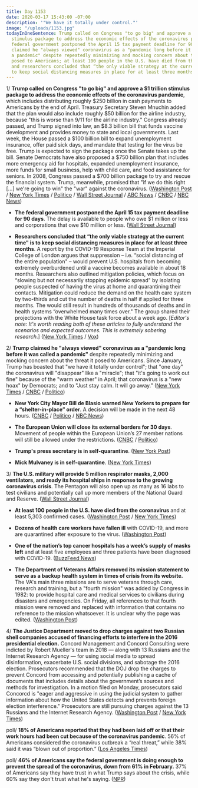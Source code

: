 ```yaml
---
title: Day 1153
date: 2020-03-17 15:43:00 -07:00
description: '"We have it totally under control."'
image: "/uploads/1153.jpg"
todayInOneSentence: Trump called on Congress "to go big" and approve a $1 trillion
  stimulus package to address the economic effects of the coronavirus pandemic;  the
  federal government postponed the April 15 tax payment deadline for 90 days; Trump
  claimed he "always viewed" coronavirus as a "pandemic long before it was called
  a pandemic" despite repeatedly minimizing and mocking concern about the threat it
  posed to Americans; at least 100 people in the U.S. have died from the coronavirus;
  and researchers concluded that “the only viable strategy at the current time" is
  to keep social distancing measures in place for at least three months.
---
```


1/ **Trump called on Congress "to go big" and approve a $1 trillion stimulus package to address the economic effects of the coronavirus pandemic**, which includes distributing roughly $250 billion in cash payments to Americans by the end of April. Treasury Secretary Steven Mnuchin added that the plan would also include roughly $50 billion for the airline industry, because "this is worse than 9/11 for the airline industry." Congress already passed, and Trump signed into law, an $8.3 billion bill that funds vaccine development and provides money to state and local governments. Last week, the House passed a $100 billion bill to expand unemployment insurance, offer paid sick days, and mandate that testing for the virus be free. Trump is expected to sign the package once the Senate takes up the bill. Senate Democrats have also proposed a $750 billion plan that includes more emergency aid for hospitals, expanded unemployment insurance, more funds for small business, help with child care, and food assistance for seniors. In 2008, Congress passed a $700 billion package to try and rescue the financial system. Trump, meanwhile, promised that "if we do this right \[...\] we're going to win" the "war" against the coronavirus. ([Washington Post](https://www.washingtonpost.com/us-policy/2020/03/17/trump-coronavirus-stimulus-package/) / [New York Times](https://www.nytimes.com/2020/03/17/us/politics/stimulus-package.html) / [Politico](https://www.politico.com/news/2020/03/17/coronavirus-1-trillion-emergency-stimulus-133821) / [Wall Street Journal](https://www.wsj.com/articles/trump-administration-seeking-850-billion-stimulus-package-11584448802) / [ABC News](https://abcnews.go.com/Politics/government-response-updates-coronavirus-task-force-briefs-15/story?id=69640056) / [CNBC](https://www.cnbc.com/2020/03/17/mnuchin-says-trump-administration-is-looking-to-get-cash-to-americans-immediately.html) / [NBC News](https://www.nbcnews.com/politics/congress/senate-democrats-have-prepped-third-coronavirus-aid-package-n1161506))

* **The federal government postponed the April 15 tax payment deadline for 90 days**. The delay is available to people who owe $1 million or less and corporations that owe $10 million or less. ([Wall Street Journal](https://www.wsj.com/articles/u-s-postpones-april-15-tax-deadline-for-90-days-for-millions-of-americans-11584463242))

* **Researchers concluded that “the only viable strategy at the current time" is to keep social distancing measures in place for at least three months**. A report by the COVID-19 Response Team at the Imperial College of London argues that suppression – i.e. “social distancing of the entire population" – would prevent U.S. hospitals from becoming extremely overburdened until a vaccine becomes available in about 18 months. Researchers also outlined mitigation policies, which focus on “slowing but not necessarily stopping epidemic spread" by isolating people suspected of having the virus at home and quarantining their contacts. Mitigation could reduce the demand on the health care system by two-thirds and cut the number of deaths in half if applied for three months. The would still result in hundreds of thousands of deaths and in health systems “overwhelmed many times over." The group shared their projections with the White House task force about a week ago. \[*Editor's note: It's worth reading both of these articles to fully understand the scenarios and expected outcomes. This is extremely sobering research*.\] ([New York Times](https://www.nytimes.com/2020/03/16/us/coronavirus-fatality-rate-white-house.html) / [Vox](https://www.vox.com/science-and-health/2020/3/17/21181694/coronavirus-covid-19-lockdowns-end-how-long-months-years))

2/ **Trump claimed he "always viewed" coronavirus as a "pandemic long before it was called a pandemic"** despite repeatedly minimizing and mocking concern about the threat it posed to Americans. Since January, Trump has boasted that "we have it totally under control"; that "one day" the coronavirus will "disappear" like a "miracle"; that "it's going to work out fine" because of the "warm weather" in April; that coronavirus is a "new hoax" by Democrats; and to "Just stay calm. It will go away.” ([New York Times](https://www.nytimes.com/2020/03/17/us/politics/trump-coronavirus.html) / [CNBC](https://www.cnbc.com/2020/03/17/trump-dissed-coronavirus-pandemic-worry-now-claims-he-warned-about-it.html) / [Politico](https://www.politico.com/news/2020/03/17/trump-shifting-coronavirus-tone-134100))

* **New York City Mayor Bill de Blasio warned New Yorkers to prepare for a “shelter-in-place” order**. A decision will be made in the next 48 hours. ([CNBC](https://www.cnbc.com/2020/03/17/new-yorkers-should-be-prepared-for-a-shelter-in-place-order-mayor-bill-de-blasio-says.html) / [Politico](https://www.politico.com/states/new-york/city-hall/story/2020/03/17/de-blasio-prepare-for-shelter-in-place-order-1267460) / [NBC News](https://www.nbcnews.com/news/us-news/new-york-city-mayor-says-shelter-place-decision-coming-next-n1161516))

* **The European Union will close its external borders for 30 days**. Movement of people within the European Union’s 27 member nations will still be allowed under the restrictions. ([CNBC](https://www.cnbc.com/2020/03/17/coronavirus-european-union-leaders-agree-to-close-borders.html) / [Politico](https://www.politico.eu/article/the-eu-european-union-coronavirus-covid19-travel-ban-explained/))

* **Trump's press secretary is in self-quarantine**. ([New York Post](https://nypost.com/2020/03/17/stephanie-grisham-white-house-press-secretary-self-quarantines-after-coronavirus-exposure/))

* **Mick Mulvaney is in self-quarantine**.  ([New York Times](https://www.nytimes.com/2020/03/17/world/coronavirus-update-latest-news.html?action=click&module=Spotlight&pgtype=Homepage#link-ecbe59c))

3/ **The U.S. military will provide 5 million respirator masks, 2,000 ventilators, and ready its hospital ships in response to the growing coronavirus crisis**. The Pentagon will also open up as many as 16 labs to test civilians and potentially call up more members of the National Guard and Reserve. ([Wall Street Journal](https://www.wsj.com/articles/u-s-military-prepares-hospital-ships-for-deployment-11584471429))

* **At least 100 people in the U.S. have died from the coronavirus** and at least 5,303 confirmed cases. ([Washington Post](https://www.washingtonpost.com/national/us-coronavirus-death-toll-reaches-100/2020/03/17/f8d770c2-67a8-11ea-b313-df458622c2cc_story.html) / [New York Times](https://www.nytimes.com/interactive/2020/world/coronavirus-maps.html))

* **Dozens of health care workers have fallen ill** with COVID-19, and more are quarantined after exposure to the virus. ([Washington Post](https://www.washingtonpost.com/health/covid-19-hits-doctors-nurses-emts-threatening-health-system/2020/03/17/f21147e8-67aa-11ea-b313-df458622c2cc_story.html))

* **One of the nation’s top cancer hospitals has a week’s supply of masks left** and at least five employees and three patients have been diagnosed with COVID-19. ([BuzzFeed News](https://www.buzzfeednews.com/article/rosalindadams/a-top-cancer-hospital-faces-mask-shortages-as-covid-19))

* **The Department of Veterans Affairs removed its mission statement to serve as a backup health system in times of crisis from its website.** The VA's main three missions are to serve veterans through care, research and training, but a "fourth mission" was added by Congress in 1982: to provide hospital care and medical services to civilians during disasters and emergencies. On Friday, all references to that fourth mission were removed and replaced with information that contains no reference to the mission whatsoever. It is unclear why the page was edited. ([Washington Post](https://www.washingtonpost.com/national-security/2020/03/16/va-fourth-mission-website/))

4/ **The Justice Department moved to drop charges against two Russian shell companies accused of financing efforts to interfere in the 2016 presidential election.** Concord Management and Concord Consulting were indicted by Robert Mueller's team in 2018 — along with 13 Russians and the Internet Research Agency — for using social media to spread disinformation, exacerbate U.S. social divisions, and sabotage the 2016 election. Prosecutors recommended that the DOJ drop the charges to prevent Concord from accessing and potentially publishing a cache of documents that includes details about the government’s sources and methods for investigation. In a motion filed on Monday, prosecutors said Concorcd is "eager and aggressive in using the judicial system to gather information about how the United States detects and prevents foreign election interference." Prosecutors are still pursuing charges against the 13 Russians and the Internet Research Agency. ([Washington Post](https://www.washingtonpost.com/local/legal-issues/us-justice-dept-abandons-prosecution-of-russian-firm-indicted-in-mueller-election-interference-probe/2020/03/16/5f7c3fd6-64a9-11ea-912d-d98032ec8e25_story.html) / [New York Times](https://www.nytimes.com/2020/03/16/us/politics/concord-case-russian-interference.html))

poll/ **18% of Americans reported that they had been laid off or that their work hours had been cut because of the coronavirus pandemic**. 56% of Americans considered the coronavirus outbreak a “real threat,” while 38% said it was “blown out of proportion.” ([Los Angeles Times](https://www.latimes.com/business/story/2020-03-17/coronavirus-layoffs-work-hours-jobs))

poll/ **46% of Americans say the federal government is doing enough to prevent the spread of the coronavirus, down from 61% in February.** 37% of Americans say they have trust in what Trump says about the crisis, while 60% say they don't trust what he's saying. ([NPR](https://www.npr.org/2020/03/17/816680033/poll-americans-dont-trust-what-they-re-hearing-from-trump-on-coronavirus))